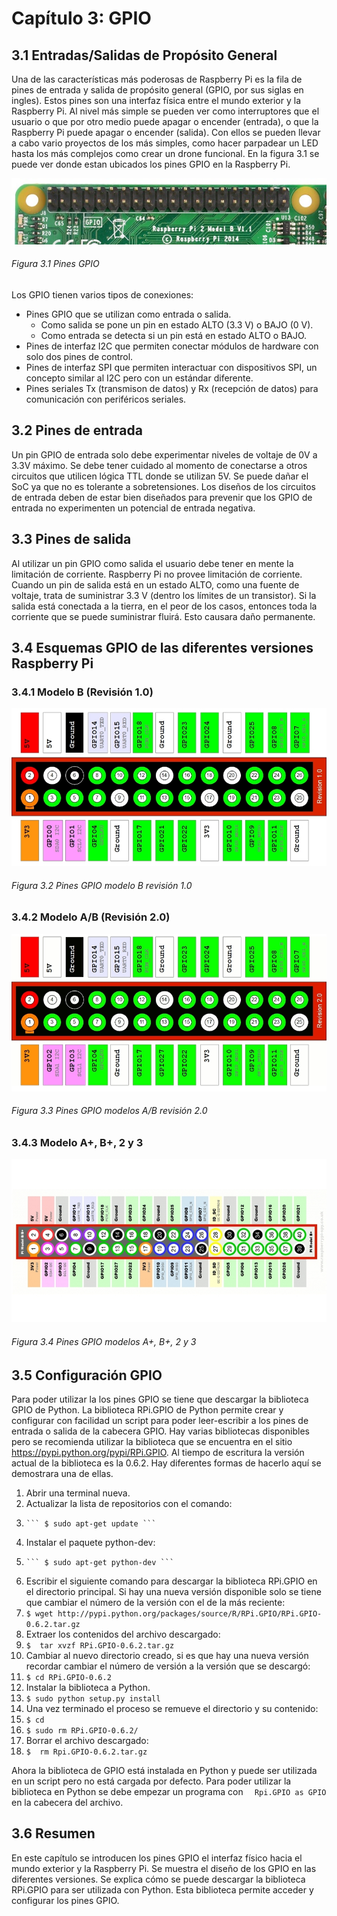 # Capítulo 3: GPIO

## 3.1 Entradas/Salidas de Propósito General

Una de las características más poderosas de Raspberry Pi es la fila de pines de entrada y salida de propósito general (GPIO, por sus siglas en ingles).  Estos pines son una interfaz física entre el mundo exterior y la Raspberry Pi.  Al nivel más simple se pueden ver como interruptores que el usuario o que por otro medio puede apagar o encender (entrada), o que la Raspberry Pi puede apagar o encender (salida).  Con ellos se pueden llevar a cabo vario proyectos de los más simples, como hacer parpadear un LED hasta los más complejos como crear un drone funcional. En la figura 3.1 se puede ver donde estan ubicados los pines GPIO en la Raspberry Pi.

![figura3.1](images/gpio-pins-pi2.jpg)
###### Figura 3.1 Pines GPIO
Los GPIO tienen varios tipos de conexiones:

* Pines GPIO que se utilizan como entrada o salida. 
  * Como salida se pone un pin en estado ALTO (3.3 V) o BAJO (0 V).
  * Como entrada se detecta si un pin está en estado ALTO o BAJO.
* Pines de interfaz I2C que permiten conectar módulos de hardware con solo dos pines de control.
* Pines de interfaz SPI que permiten interactuar con dispositivos SPI, un concepto similar al I2C pero con un estándar diferente.
* Pines seriales Tx (transmison de datos) y Rx (recepción de datos) para comunicación con periféricos seriales.


## 3.2 Pines de entrada

Un pin GPIO de entrada solo debe experimentar  niveles de voltaje de 0V a 3.3V máximo.   Se debe tener cuidado al momento de conectarse a otros circuitos que utilicen lógica TTL donde se utilizan 5V.  Se puede dañar el SoC ya que no es tolerante a sobretensiones.  Los diseños de los circuitos de entrada deben de estar bien diseñados para prevenir que los GPIO de entrada no experimenten un potencial de entrada negativa.

## 3.3 Pines de salida


Al utilizar un pin GPIO como salida el usuario debe tener en mente la limitación de corriente.  Raspberry Pi no provee limitación de corriente.  Cuando un pin de salida está en un estado ALTO, como una fuente de voltaje, trata de suministrar 3.3 V (dentro los límites de un transistor).  Si la salida está conectada a la tierra, en el peor de los casos, entonces toda la corriente que se puede suministrar fluirá. Esto causara daño permanente.

## 3.4 Esquemas GPIO de las diferentes versiones Raspberry Pi

### 3.4.1 Modelo B (Revisión 1.0)

![figura3.2](images/gpio-model-b.jpg)
###### Figura 3.2 Pines GPIO modelo B revisión 1.0

### 3.4.2 Modelo A/B (Revisión 2.0)
![figura3.3](images/gpio-model-a-b.jpg)
###### Figura 3.3 Pines GPIO modelos A/B revisión 2.0

### 3.4.3 Modelo A+, B+, 2 y 3
![figura3.4](images/gpio-model-a-b-plus-2.jpg)
###### Figura 3.4 Pines GPIO modelos A+, B+, 2 y 3


## 3.5 Configuración GPIO
Para poder utilizar la los pines GPIO se tiene que descargar la biblioteca GPIO de Python.  La biblioteca RPi.GPIO de Python permite crear y configurar con facilidad un script para poder leer-escribir a los pines de entrada o salida de la cabecera GPIO.  Hay varias bibliotecas disponibles pero se recomienda utilizar la biblioteca que se encuentra en el sitio https://pypi.python.org/pypi/RPi.GPIO. Al tiempo de escritura la versión actual de la biblioteca es la 0.6.2. Hay diferentes formas de hacerlo aquí se demostrara una de ellas. 

1.	Abrir una terminal nueva.
2.	Actualizar la lista de repositorios con el comando:
  3.	 ``` $ sudo apt-get update ```
3.	Instalar el paquete python-dev:  
  4.	 ``` $ sudo apt-get python-dev ```
4.	Escribir el siguiente comando para descargar la biblioteca RPi.GPIO en el directorio principal.  Si hay una nueva versión disponible solo se tiene que cambiar el número de la versión con el de la más reciente: 
  5.	``` $ wget http://pypi.python.org/packages/source/R/RPi.GPIO/RPi.GPIO-0.6.2.tar.gz ```
5.	Extraer los contenidos del archivo descargado: 
  6.	``` $  tar xvzf RPi.GPIO-0.6.2.tar.gz ```
6.	Cambiar al nuevo directorio creado, si es que hay una nueva versión recordar cambiar el número de versión a la versión que se descargó:  
  7.	``` $ cd RPi.GPIO-0.6.2 ```
7.	Instalar la biblioteca a Python. 
  8.	``` $ sudo python setup.py install ```
8.	Una vez terminado el proceso se remueve el directorio y su contenido: 
  9.	``` $ cd ```
  10.	``` $ sudo rm RPi.GPIO-0.6.2/ ```
9.	Borrar el archivo descargado:
  10.	``` $  rm Rpi.GPIO-0.6.2.tar.gz ```
	
Ahora la biblioteca de GPIO está instalada en Python y puede ser utilizada en un script pero no está cargada por defecto. Para poder utilizar la biblioteca en Python se debe empezar un programa con ``` 
Rpi.GPIO as GPIO``` en la cabecera del archivo.  


## 3.6 Resumen
En este capítulo se introducen los pines GPIO el interfaz físico hacia el mundo exterior y la Raspberry Pi.  Se muestra el diseño de los GPIO en las diferentes versiones.  Se explica cómo se puede descargar la biblioteca RPi.GPIO para ser utilizada con Python.  Esta biblioteca permite acceder y configurar los pines GPIO.